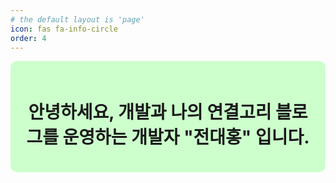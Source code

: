 ```yaml
---
# the default layout is 'page'
icon: fas fa-info-circle
order: 4
---
```


<div style="background-color: #ccffcc; padding: 20px; border-radius: 10px;">
  <h1 style="text-align: center;">안녕하세요, 개발과 나의 연결고리 블로그를 운영하는 개발자 "전대홍" 입니다.</h1>
</div>

